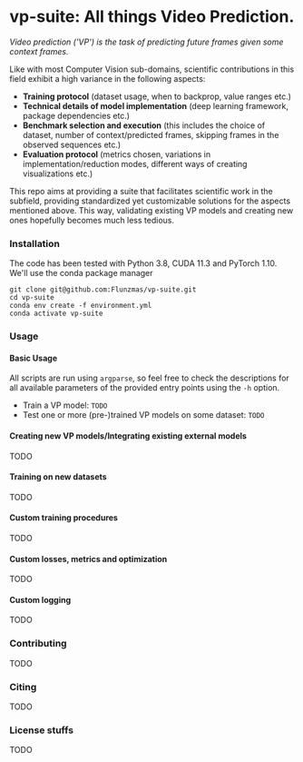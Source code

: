 # vp-suite: All things Video Prediction.

_Video prediction ('VP') is the task of predicting future frames given some context frames._

Like with most Computer Vision sub-domains, scientific contributions in this field exhibit a high variance in the following aspects:
- **Training protocol** (dataset usage, when to backprop, value ranges etc.)
- **Technical details of model implementation** (deep learning framework, package dependencies etc.) 
- **Benchmark selection and execution** (this includes the choice of dataset, number of context/predicted frames, skipping frames in the observed sequences etc.)
- **Evaluation protocol** (metrics chosen, variations in implementation/reduction modes, different ways of creating visualizations etc.)

This repo aims at providing a suite that facilitates scientific work in the subfield, providing standardized yet customizable solutions for the aspects mentioned above. This way, validating existing VP models and creating new ones hopefully becomes much less tedious.

### Installation

The code has been tested with Python 3.8, CUDA 11.3 and PyTorch 1.10. We'll use the conda package manager 

```
git clone git@github.com:Flunzmas/vp-suite.git
cd vp-suite
conda env create -f environment.yml
conda activate vp-suite
```

### Usage

#### Basic Usage

All scripts are run using `argparse`,
so feel free to check the descriptions for all available parameters of the provided entry points using the `-h` option. 

- Train a VP model:  `TODO`
- Test one or more (pre-)trained VP models on some dataset: `TODO`

#### Creating new VP models/Integrating existing external models 

TODO

#### Training on new datasets

TODO

#### Custom training procedures

TODO

#### Custom losses, metrics and optimization

TODO

#### Custom logging

TODO

### Contributing

TODO

### Citing

TODO

### License stuffs

TODO
